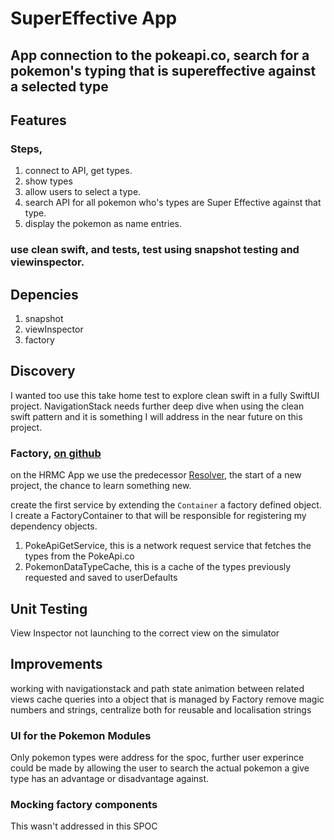 #  SuperEffective App

## App connection to the pokeapi.co, search for a pokemon's typing that is supereffective against a selected type

## Features

### Steps, 
1. connect to API, get types.
2. show types
3. allow users to select a type. <single>
4. search API for all pokemon who's types are Super Effective against that type.
5. display the pokemon as name entries.


### use clean swift, and tests, test using snapshot testing and viewinspector.

## Depencies 
1. snapshot
2. viewInspector
3. factory


## Discovery
I wanted too use this take home test to explore clean swift in a fully SwiftUI project. NavigationStack needs further deep dive when using the clean swift pattern and it is something I will address in the near future on this project.

### Factory, [on github](https://github.com/hmlongco/Factory)

on the HRMC App we use the predecessor [Resolver](https://github.com/hmlongco/Resolver), the start of a new project, the chance to learn something new.

create the first service by extending the `Container` a factory defined object. I create a FactoryContainer to that will be responsible for registering my dependency objects.

1. PokeApiGetService, this is a network request service that fetches the types from the PokeApi.co
2. PokemonDataTypeCache, this is a cache of the types previously requested and saved to userDefaults

## Unit Testing
 View Inspector not launching to the correct view on the simulator
 
## Improvements

working with navigationstack and path state
animation between related views
cache queries into a object that is managed by Factory
remove magic numbers and strings, centralize both for reusable and localisation strings

### UI for the Pokemon Modules

Only pokemon types were address for the spoc, further user experince could be made by allowing the user to search the actual pokemon a give type has an advantage or disadvantage against. 
 
### Mocking factory components

This wasn't addressed in this SPOC 
